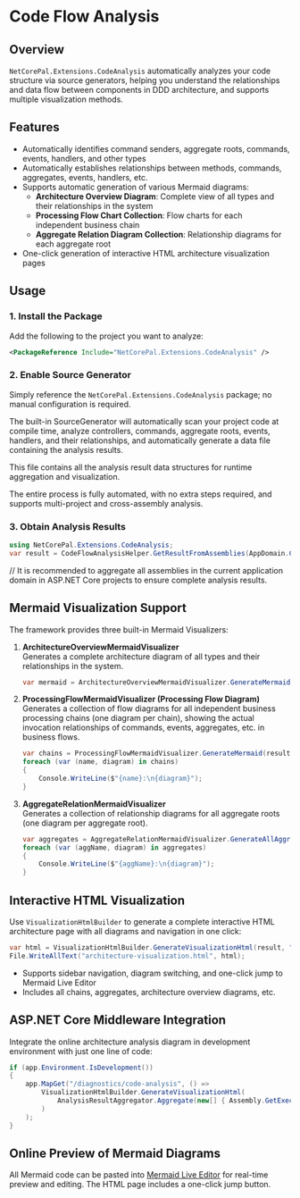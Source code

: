 # Code Flow Analysis

## Overview

`NetCorePal.Extensions.CodeAnalysis` automatically analyzes your code structure via source generators, helping you understand the relationships and data flow between components in DDD architecture, and supports multiple visualization methods.

## Features

- Automatically identifies command senders, aggregate roots, commands, events, handlers, and other types
- Automatically establishes relationships between methods, commands, aggregates, events, handlers, etc.
- Supports automatic generation of various Mermaid diagrams:
  - **Architecture Overview Diagram**: Complete view of all types and their relationships in the system
  - **Processing Flow Chart Collection**: Flow charts for each independent business chain
  - **Aggregate Relation Diagram Collection**: Relationship diagrams for each aggregate root
- One-click generation of interactive HTML architecture visualization pages

## Usage

### 1. Install the Package

Add the following to the project you want to analyze:

```xml
<PackageReference Include="NetCorePal.Extensions.CodeAnalysis" />
```

### 2. Enable Source Generator

Simply reference the `NetCorePal.Extensions.CodeAnalysis` package; no manual configuration is required.

The built-in SourceGenerator will automatically scan your project code at compile time, analyze controllers, commands, aggregate roots, events, handlers, and their relationships, and automatically generate a data file containing the analysis results.

This file contains all the analysis result data structures for runtime aggregation and visualization.

The entire process is fully automated, with no extra steps required, and supports multi-project and cross-assembly analysis.

### 3. Obtain Analysis Results

```csharp
using NetCorePal.Extensions.CodeAnalysis;
var result = CodeFlowAnalysisHelper.GetResultFromAssemblies(AppDomain.CurrentDomain.GetAssemblies());
```

// It is recommended to aggregate all assemblies in the current application domain in ASP.NET Core projects to ensure complete analysis results.

## Mermaid Visualization Support

The framework provides three built-in Mermaid Visualizers:

1. **ArchitectureOverviewMermaidVisualizer**  
   Generates a complete architecture diagram of all types and their relationships in the system.

   ```csharp
   var mermaid = ArchitectureOverviewMermaidVisualizer.GenerateMermaid(result);
   ```

2. **ProcessingFlowMermaidVisualizer (Processing Flow Diagram)**  
   Generates a collection of flow diagrams for all independent business processing chains (one diagram per chain), showing the actual invocation relationships of commands, events, aggregates, etc. in business flows.

   ```csharp
   var chains = ProcessingFlowMermaidVisualizer.GenerateMermaid(result);
   foreach (var (name, diagram) in chains)
   {
       Console.WriteLine($"{name}:\n{diagram}");
   }
   ```

3. **AggregateRelationMermaidVisualizer**  
   Generates a collection of relationship diagrams for all aggregate roots (one diagram per aggregate root).

   ```csharp
   var aggregates = AggregateRelationMermaidVisualizer.GenerateAllAggregateMermaid(result);
   foreach (var (aggName, diagram) in aggregates)
   {
       Console.WriteLine($"{aggName}:\n{diagram}");
   }
   ```

## Interactive HTML Visualization

Use `VisualizationHtmlBuilder` to generate a complete interactive HTML architecture page with all diagrams and navigation in one click:

```csharp
var html = VisualizationHtmlBuilder.GenerateVisualizationHtml(result, "My Architecture Visualization");
File.WriteAllText("architecture-visualization.html", html);
```

- Supports sidebar navigation, diagram switching, and one-click jump to Mermaid Live Editor
- Includes all chains, aggregates, architecture overview diagrams, etc.

## ASP.NET Core Middleware Integration

Integrate the online architecture analysis diagram in development environment with just one line of code:

```csharp
if (app.Environment.IsDevelopment())
{
    app.MapGet("/diagnostics/code-analysis", () =>
        VisualizationHtmlBuilder.GenerateVisualizationHtml(
            AnalysisResultAggregator.Aggregate(new[] { Assembly.GetExecutingAssembly() })
        )
    );
}
```

## Online Preview of Mermaid Diagrams

All Mermaid code can be pasted into [Mermaid Live Editor](https://mermaid.live/edit) for real-time preview and editing. The HTML page includes a one-click jump button.